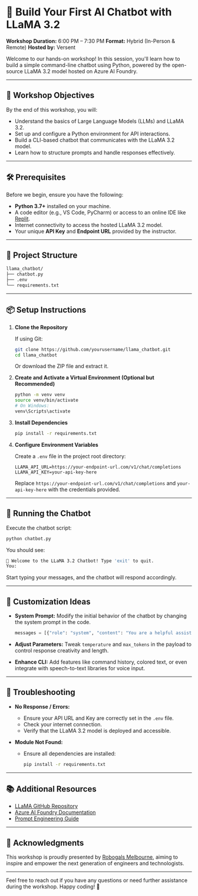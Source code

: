 # 🦙 Build Your First AI Chatbot with LLaMA 3.2

**Workshop Duration:** 6:00 PM – 7:30 PM
**Format:** Hybrid (In-Person & Remote)
**Hosted by:** Versent

Welcome to our hands-on workshop! In this session, you'll learn how to build a simple command-line chatbot using Python, powered by the open-source LLaMA 3.2 model hosted on Azure AI Foundry.

---

## 🧠 Workshop Objectives

By the end of this workshop, you will:

* Understand the basics of Large Language Models (LLMs) and LLaMA 3.2.
* Set up and configure a Python environment for API interactions.
* Build a CLI-based chatbot that communicates with the LLaMA 3.2 model.
* Learn how to structure prompts and handle responses effectively.

---

## 🛠️ Prerequisites

Before we begin, ensure you have the following:

* **Python 3.7+** installed on your machine.
* A code editor (e.g., VS Code, PyCharm) or access to an online IDE like [Replit](https://replit.com/).
* Internet connectivity to access the hosted LLaMA 3.2 model.
* Your unique **API Key** and **Endpoint URL** provided by the instructor.

---

## 📁 Project Structure

```bash
llama_chatbot/
├── chatbot.py
├── .env
└── requirements.txt
```

---

## 📦 Setup Instructions

1. **Clone the Repository**

   If using Git:

   ```bash
   git clone https://github.com/yourusername/llama_chatbot.git
   cd llama_chatbot
   ```

   Or download the ZIP file and extract it.

2. **Create and Activate a Virtual Environment (Optional but Recommended)**

   ```bash
   python -m venv venv
   source venv/bin/activate  
   # On Windows:
   venv\Scripts\activate
   ```

3. **Install Dependencies**

   ```bash
   pip install -r requirements.txt
   ```

4. **Configure Environment Variables**

   Create a `.env` file in the project root directory:

   ```env
   LLAMA_API_URL=https://your-endpoint-url.com/v1/chat/completions
   LLAMA_API_KEY=your-api-key-here
   ```

   Replace `https://your-endpoint-url.com/v1/chat/completions` and `your-api-key-here` with the credentials provided.

---

## 💬 Running the Chatbot

Execute the chatbot script:

```bash
python chatbot.py
```

You should see:

```bash
🤖 Welcome to the LLaMA 3.2 Chatbot! Type 'exit' to quit.
You:
```

Start typing your messages, and the chatbot will respond accordingly.

---

## 🧪 Customization Ideas

* **System Prompt:** Modify the initial behavior of the chatbot by changing the system prompt in the code.

  ```python
  messages = [{"role": "system", "content": "You are a helpful assistant."}]
  ```

* **Adjust Parameters:** Tweak `temperature` and `max_tokens` in the payload to control response creativity and length.

* **Enhance CLI:** Add features like command history, colored text, or even integrate with speech-to-text libraries for voice input.

---

## 🧰 Troubleshooting

* **No Response / Errors:**

  * Ensure your API URL and Key are correctly set in the `.env` file.
  * Check your internet connection.
  * Verify that the LLaMA 3.2 model is deployed and accessible.

* **Module Not Found:**

  * Ensure all dependencies are installed:

    ```bash
    pip install -r requirements.txt
    ```

---

## 📚 Additional Resources

* [LLaMA GitHub Repository](https://github.com/facebookresearch/llama)
* [Azure AI Foundry Documentation](https://learn.microsoft.com/en-us/azure/ai-foundry/)
* [Prompt Engineering Guide](https://github.com/dair-ai/Prompt-Engineering-Guide)

---

## 🙌 Acknowledgments

This workshop is proudly presented by [Robogals Melbourne](https://www.robogalsvic.org/melbourne), aiming to inspire and empower the next generation of engineers and technologists.

---

Feel free to reach out if you have any questions or need further assistance during the workshop. Happy coding! 🚀
